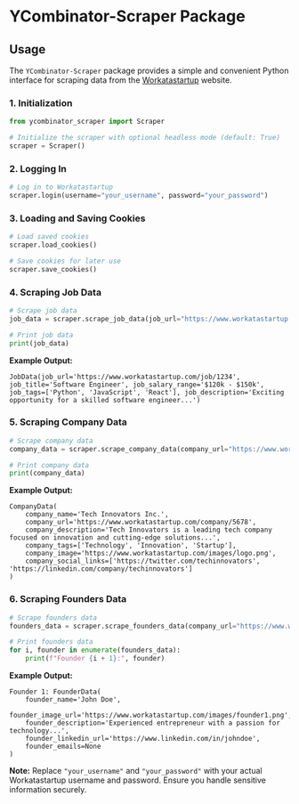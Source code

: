 # YCombinator-Scraper Package

## Usage

The `YCombinator-Scraper` package provides a simple and convenient Python interface for scraping data from the [Workatastartup](https://www.workatastartup.com/companies) website.

### 1. Initialization

```python
from ycombinator_scraper import Scraper

# Initialize the scraper with optional headless mode (default: True)
scraper = Scraper()
```

### 2. Logging In

```python
# Log in to Workatastartup
scraper.login(username="your_username", password="your_password")
```

### 3. Loading and Saving Cookies

```python
# Load saved cookies
scraper.load_cookies()

# Save cookies for later use
scraper.save_cookies()
```

### 4. Scraping Job Data

```python
# Scrape job data
job_data = scraper.scrape_job_data(job_url="https://www.workatastartup.com/job/1234")

# Print job data
print(job_data)
```

**Example Output:**
```plaintext
JobData(job_url='https://www.workatastartup.com/job/1234', job_title='Software Engineer', job_salary_range='$120k - $150k', job_tags=['Python', 'JavaScript', 'React'], job_description='Exciting opportunity for a skilled software engineer...')
```

### 5. Scraping Company Data

```python
# Scrape company data
company_data = scraper.scrape_company_data(company_url="https://www.workatastartup.com/company/5678")

# Print company data
print(company_data)
```

**Example Output:**
```plaintext
CompanyData(
    company_name='Tech Innovators Inc.',
    company_url='https://www.workatastartup.com/company/5678',
    company_description='Tech Innovators is a leading tech company focused on innovation and cutting-edge solutions...',
    company_tags=['Technology', 'Innovation', 'Startup'],
    company_image='https://www.workatastartup.com/images/logo.png',
    company_social_links=['https://twitter.com/techinnovators', 'https://linkedin.com/company/techinnovators']
)
```

### 6. Scraping Founders Data

```python
# Scrape founders data
founders_data = scraper.scrape_founders_data(company_url="https://www.workatastartup.com/company/5678")

# Print founders data
for i, founder in enumerate(founders_data):
    print(f"Founder {i + 1}:", founder)
```

**Example Output:**
```plaintext
Founder 1: FounderData(
    founder_name='John Doe',
    founder_image_url='https://www.workatastartup.com/images/founder1.png',
    founder_description='Experienced entrepreneur with a passion for technology...',
    founder_linkedin_url='https://www.linkedin.com/in/johndoe',
    founder_emails=None
)
```

**Note:** Replace `"your_username"` and `"your_password"` with your actual Workatastartup username and password. Ensure you handle sensitive information securely.
